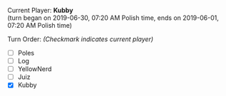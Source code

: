 Current Player: **Kubby**  
(turn began on 2019-06-30, 07:20 AM Polish time, ends on 2019-06-01, 07:20 AM Polish time)

Turn Order: *(Checkmark indicates current player)*
- [ ] Poles
- [ ] Log
- [ ] YellowNerd
- [ ] Juiz
- [x] Kubby
